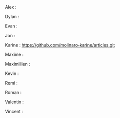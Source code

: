 Alex : 

Dylan : 

Evan :

Jon :

Karine : https://github.com/molinaro-karine/articles.git

Maxime : 

Maximillien : 

Kevin :

Remi :

Roman :

Valentin : 

Vincent : 

